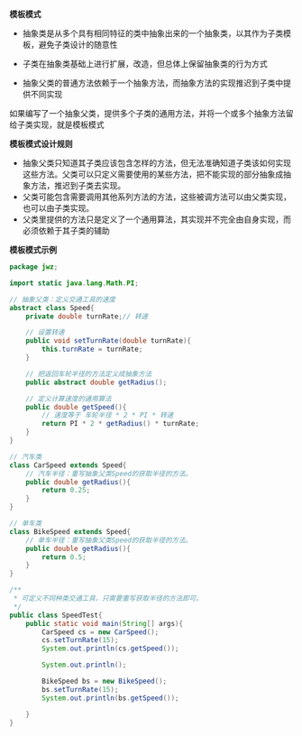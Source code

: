 **模板模式**

* 抽象类是从多个具有相同特征的类中抽象出来的一个抽象类，以其作为子类模板，避免子类设计的随意性

* 子类在抽象类基础上进行扩展，改造，但总体上保留抽象类的行为方式

* 抽象父类的普通方法依赖于一个抽象方法，而抽象方法的实现推迟到子类中提供不同实现

如果编写了一个抽象父类，提供多个子类的通用方法，并将一个或多个抽象方法留给子类实现，就是模板模式

**模板模式设计规则**

* 抽象父类只知道其子类应该包含怎样的方法，但无法准确知道子类该如何实现这些方法。父类可以只定义需要使用的某些方法，把不能实现的部分抽象成抽象方法，推迟到子类去实现。
* 父类可能包含需要调用其他系列方法的方法，这些被调方法可以由父类实现，也可以由子类实现。
* 父类里提供的方法只是定义了一个通用算法，其实现并不完全由自身实现，而必须依赖于其子类的辅助

**模板模式示例**

```java
package jwz;

import static java.lang.Math.PI;

// 抽象父类：定义交通工具的速度
abstract class Speed{
    private double turnRate;// 转速

    // 设置转速
    public void setTurnRate(double turnRate){
        this.turnRate = turnRate;
    }

    // 把返回车轮半径的方法定义成抽象方法
    public abstract double getRadius();

    // 定义计算速度的通用算法
    public double getSpeed(){
        // 速度等于 车轮半径 * 2 * PI * 转速
        return PI * 2 * getRadius() * turnRate;
    }
}

// 汽车类
class CarSpeed extends Speed{
    // 汽车半径：重写抽象父类Speed的获取半径的方法。
    public double getRadius(){
        return 0.25;
    }
}

// 单车类
class BikeSpeed extends Speed{
    // 单车半径：重写抽象父类Speed的获取半径的方法。
    public double getRadius(){
        return 0.5;
    }
}

/**
 * 可定义不同种类交通工具，只需要重写获取半径的方法即可。
 */
public class SpeedTest{
    public static void main(String[] args){
        CarSpeed cs = new CarSpeed();
        cs.setTurnRate(15);
        System.out.println(cs.getSpeed());

        System.out.println();

        BikeSpeed bs = new BikeSpeed();
        bs.setTurnRate(15);
        System.out.println(bs.getSpeed());

    }
}
```



